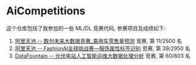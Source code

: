 # AiCompetitions

这个仓库包括了我参加的一些 ML/DL 竞赛代码, 参赛项目及成绩如下:

1. [阿里天池 -- 数创未来大数据竞赛_乘用车零售量预测](https://github.com/Hugo1030/AiCompetitions/tree/master/CarsSalesForecast) 竞赛, 第 11/2500 名 
2. [阿里天池 -- FashionAI全球挑战赛—服饰属性标签识别](https://github.com/Hugo1030/AiCompetitions/tree/master/fashionai) 竞赛, 第 39/2950 名
3. [DataFountain -- 光伏电站人工智能运维大数据处理分析](https://www.datafountain.cn/competitions/303/details/rule) 竞赛, 第 60/803 名 